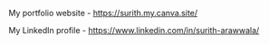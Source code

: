 My portfolio website - https://surith.my.canva.site/

My LinkedIn profile - https://www.linkedin.com/in/surith-arawwala/
